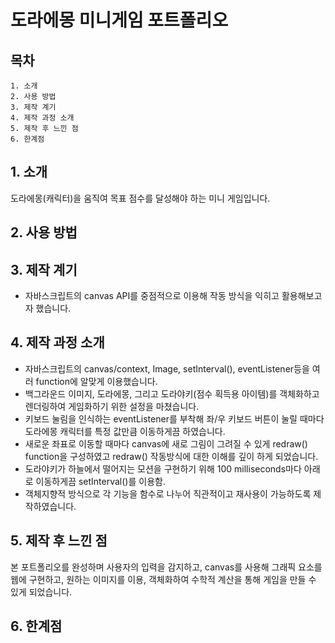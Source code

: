 # 도라에몽 미니게임 포트폴리오  
## 목차
```
1. 소개
2. 사용 방법
3. 제작 계기
4. 제작 과정 소개
5. 제작 후 느낀 점
6. 한계점
```

## 1. 소개
도라에몽(캐릭터)을 움직여 목표 점수를 달성해야 하는 미니 게임입니다.

## 2. 사용 방법

## 3. 제작 계기
- 자바스크립트의 canvas API를 중점적으로 이용해 작동 방식을 익히고 활용해보고자 했습니다.

## 4. 제작 과정 소개
- 자바스크립트의 canvas/context, Image, setInterval(), eventListener등을 여러 function에 알맞게 이용했습니다.
- 백그라운드 이미지, 도라에몽, 그리고 도라야키(점수 획득용 아이템)를 객체화하고  렌더링하여 게임화하기 위한 설정을 마쳤습니다.
- 키보드 눌림을 인식하는 eventListener를 부착해 좌/우 키보드 버튼이 눌릴 때마다 도라에몽 캐릭터를 특정 값만큼 이동하게끔 하였습니다.
- 새로운 좌표로 이동할 때마다 canvas에 새로 그림이 그려질 수 있게 redraw() function을 구성하였고 redraw() 작동방식에 대한 이해를 깊이 하게 되었습니다.
- 도라야키가 하늘에서 떨어지는 모션을 구현하기 위해 100 milliseconds마다 아래로 이동하게끔 setInterval()를 이용함.
- 객체지향적 방식으로 각 기능을 함수로 나누어 직관적이고 재사용이 가능하도록 제작하였습니다.

## 5. 제작 후 느낀 점
본 포트폴리오를 완성하며 사용자의 입력을 감지하고, canvas를 사용해 그래픽 요소를 웹에 구현하고, 원하는 이미지를 이용, 객체화하여 수학적 계산을 통해 게임을 만들 수 있게 되었습니다.  

## 6. 한계점
